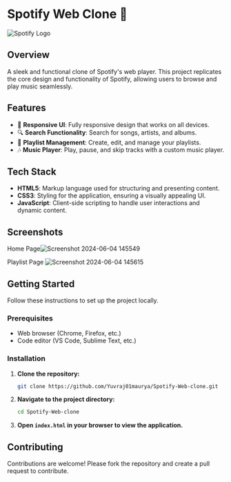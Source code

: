 # Spotify Web Clone 🎵

![Spotify Logo](https://cdn.iconscout.com/icon/free/png-256/spotify-11-432546.png)

## Overview
A sleek and functional clone of Spotify's web player. This project replicates the core design and functionality of Spotify, allowing users to browse and play music seamlessly.

## Features
- 🎨 **Responsive UI**: Fully responsive design that works on all devices.
- 🔍 **Search Functionality**: Search for songs, artists, and albums.
- 📃 **Playlist Management**: Create, edit, and manage your playlists.
- 🎶 **Music Player**: Play, pause, and skip tracks with a custom music player.

## Tech Stack
- **HTML5**: Markup language used for structuring and presenting content.
- **CSS3**: Styling for the application, ensuring a visually appealing UI.
- **JavaScript**: Client-side scripting to handle user interactions and dynamic content.

## Screenshots
Home Page![Screenshot 2024-06-04 145549](https://github.com/Yuvraj01maurya/Spotify-Web-clone/assets/144897557/1442f71b-9e36-48fe-a6b3-7d1b9b75d456)

Playlist Page ![Screenshot 2024-06-04 145615](https://github.com/Yuvraj01maurya/Spotify-Web-clone/assets/144897557/aa797e5e-c854-4b48-b152-86f4ddb4d77e)


## Getting Started
Follow these instructions to set up the project locally.

### Prerequisites
- Web browser (Chrome, Firefox, etc.)
- Code editor (VS Code, Sublime Text, etc.)

### Installation
1. **Clone the repository:**
   ```sh
   git clone https://github.com/Yuvraj01maurya/Spotify-Web-clone.git
   ```
2. **Navigate to the project directory:**
   ```sh
   cd Spotify-Web-clone
   ```
3. **Open `index.html` in your browser to view the application.**

## Contributing
Contributions are welcome! Please fork the repository and create a pull request to contribute.

